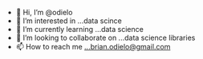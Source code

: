 - 👋 Hi, I’m @odielo
- 👀 I’m interested in ...data scince
- 🌱 I’m currently learning ...data science 
- 💞️ I’m looking to collaborate on ...data science libraries
- 📫 How to reach me ...brian.odielo@gmail.com

<!---
odielo/odielo is a ✨ special ✨ repository because its `README.md` (this file) appears on your GitHub profile.
You can click the Preview link to take a look at your changes.
--->
